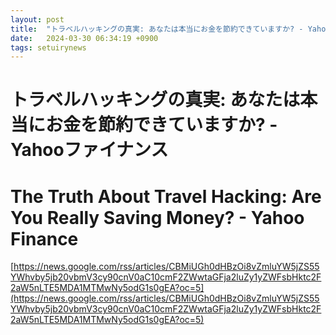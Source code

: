 ```yaml
---
layout: post
title:  "トラベルハッキングの真実: あなたは本当にお金を節約できていますか? - Yahooファイナンス"
date:   2024-03-30 06:34:19 +0900
tags: setuirynews 
---
```


# トラベルハッキングの真実: あなたは本当にお金を節約できていますか? - Yahooファイナンス



# The Truth About Travel Hacking: Are You Really Saving Money? - Yahoo Finance

[https://news.google.com/rss/articles/CBMiUGh0dHBzOi8vZmluYW5jZS55YWhvby5jb20vbmV3cy90cnV0aC10cmF2ZWwtaGFja2luZy1yZWFsbHktc2F2aW5nLTE5MDA1MTMwNy5odG1s0gEA?oc=5](https://news.google.com/rss/articles/CBMiUGh0dHBzOi8vZmluYW5jZS55YWhvby5jb20vbmV3cy90cnV0aC10cmF2ZWwtaGFja2luZy1yZWFsbHktc2F2aW5nLTE5MDA1MTMwNy5odG1s0gEA?oc=5)

